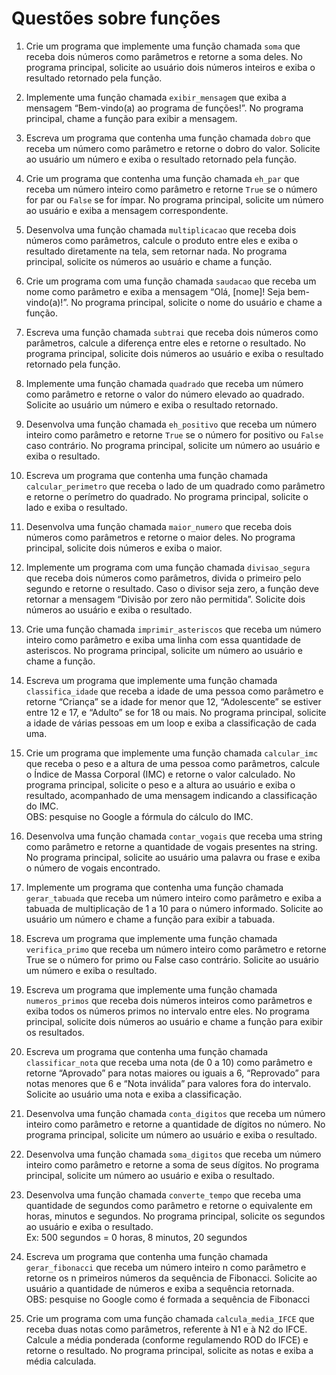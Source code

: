 # Questões sobre funções
1. Crie um programa que implemente uma função chamada ```soma``` que receba dois números como parâmetros e retorne a soma deles. No programa principal, solicite ao usuário dois números inteiros e exiba o resultado retornado pela função.

2. Implemente uma função chamada ```exibir_mensagem``` que exiba a mensagem “Bem-vindo(a) ao programa de funções!”. No programa principal, chame a função para exibir a mensagem.

3. Escreva um programa que contenha uma função chamada ```dobro``` que receba um número como parâmetro e retorne o dobro do valor. Solicite ao usuário um número e exiba o resultado retornado pela função.

4. Crie um programa que contenha uma função chamada ```eh_par``` que receba um número inteiro como parâmetro e retorne ```True``` se o número for par ou ```False``` se for ímpar. No programa principal, solicite um número ao usuário e exiba a mensagem correspondente.

5. Desenvolva uma função chamada ```multiplicacao``` que receba dois números como parâmetros, calcule o produto entre eles e exiba o resultado diretamente na tela, sem retornar nada. No programa principal, solicite os números ao usuário e chame a função.

6. Crie um programa com uma função chamada ```saudacao``` que receba um nome como parâmetro e exiba a mensagem “Olá, [nome]! Seja bem-vindo(a)!”. No programa principal, solicite o nome do usuário e chame a função.

7. Escreva uma função chamada ```subtrai``` que receba dois números como parâmetros, calcule a diferença entre eles e retorne o resultado. No programa principal, solicite dois números ao usuário e exiba o resultado retornado pela função.

8. Implemente uma função chamada ```quadrado``` que receba um número como parâmetro e retorne o valor do número elevado ao quadrado. Solicite ao usuário um número e exiba o resultado retornado.

9. Desenvolva uma função chamada ```eh_positivo``` que receba um número inteiro como parâmetro e retorne ```True``` se o número for positivo ou ```False``` caso contrário. No programa principal, solicite um número ao usuário e exiba o resultado.

10. Escreva um programa que contenha uma função chamada ```calcular_perimetro``` que receba o lado de um quadrado como parâmetro e retorne o perímetro do quadrado. No programa principal, solicite o lado e exiba o resultado.

11. Desenvolva uma função chamada ```maior_numero``` que receba dois números como parâmetros e retorne o maior deles. No programa principal, solicite dois números e exiba o maior.

12. Implemente um programa com uma função chamada ```divisao_segura``` que receba dois números como parâmetros, divida o primeiro pelo segundo e retorne o resultado. Caso o divisor seja zero, a função deve retornar a mensagem “Divisão por zero não permitida”. Solicite dois números ao usuário e exiba o resultado.
	
13. Crie uma função chamada ```imprimir_asteriscos``` que receba um número inteiro como parâmetro e exiba uma linha com essa quantidade de asteriscos. No programa principal, solicite um número ao usuário e chame a função.

14. Escreva um programa que implemente uma função chamada ```classifica_idade``` que receba a idade de uma pessoa como parâmetro e retorne “Criança” se a idade for menor que 12, “Adolescente” se estiver entre 12 e 17, e “Adulto” se for 18 ou mais. No programa principal, solicite a idade de várias pessoas em um loop e exiba a classificação de cada uma.

15. Crie um programa que implemente uma função chamada ```calcular_imc``` que receba o peso e a altura de uma pessoa como parâmetros, calcule o Índice de Massa Corporal (IMC) e retorne o valor calculado. No programa principal, solicite o peso e a altura ao usuário e exiba o resultado, acompanhado de uma mensagem indicando a classificação do IMC.
<br>OBS: pesquise no Google a fórmula do cálculo do IMC.
	
16. Desenvolva uma função chamada ```contar_vogais``` que receba uma string como parâmetro e retorne a quantidade de vogais presentes na string. No programa principal, solicite ao usuário uma palavra ou frase e exiba o número de vogais encontrado.

17. Implemente um programa que contenha uma função chamada ```gerar_tabuada``` que receba um número inteiro como parâmetro e exiba a tabuada de multiplicação de 1 a 10 para o número informado. Solicite ao usuário um número e chame a função para exibir a tabuada.

18. Escreva um programa que implemente uma função chamada ```verifica_primo``` que receba um número inteiro como parâmetro e retorne True se o número for primo ou False caso contrário. Solicite ao usuário um número e exiba o resultado.

19. Escreva um programa que implemente uma função chamada ```numeros_primos``` que receba dois números inteiros como parâmetros e exiba todos os números primos no intervalo entre eles. No programa principal, solicite dois números ao usuário e chame a função para exibir os resultados.

20. Escreva um programa que contenha uma função chamada ```classificar_nota``` que receba uma nota (de 0 a 10) como parâmetro e retorne “Aprovado” para notas maiores ou iguais a 6, “Reprovado” para notas menores que 6 e “Nota inválida” para valores fora do intervalo. Solicite ao usuário uma nota e exiba a classificação.

21. Desenvolva uma função chamada ```conta_digitos``` que receba um número inteiro como parâmetro e retorne a quantidade de dígitos no número. No programa principal, solicite um número ao usuário e exiba o resultado.

22. Desenvolva uma função chamada ```soma_digitos``` que receba um número inteiro como parâmetro e retorne a soma de seus dígitos. No programa principal, solicite um número ao usuário e exiba o resultado.

23. Desenvolva uma função chamada ```converte_tempo``` que receba uma quantidade de segundos como parâmetro e retorne o equivalente em horas, minutos e segundos. No programa principal, solicite os segundos ao usuário e exiba o resultado.
<br>Ex: 500 segundos = 0 horas, 8 minutos, 20 segundos

24. Escreva um programa que contenha uma função chamada ```gerar_fibonacci``` que receba um número inteiro n como parâmetro e retorne os n primeiros números da sequência de Fibonacci. Solicite ao usuário a quantidade de números e exiba a sequência retornada.
<br>OBS: pesquise no Google como é formada a sequência de Fibonacci

25. Crie um programa com uma função chamada ```calcula_media_IFCE``` que receba duas notas como parâmetros, referente à N1 e à N2 do IFCE. Calcule a média ponderada (conforme regulamendo ROD do IFCE) e retorne o resultado. No programa principal, solicite as notas e exiba a média calculada.

